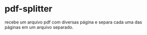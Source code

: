 # pdf-splitter
recebe um arquivo pdf com diversas página e separa cada uma das páginas em um arquivo separado.
